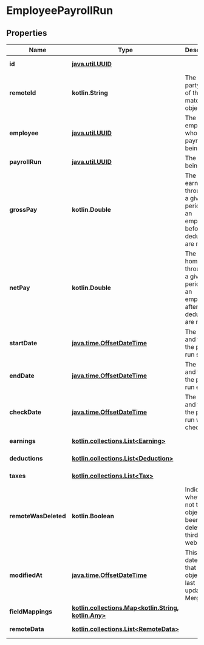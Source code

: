 
# EmployeePayrollRun

## Properties
Name | Type | Description | Notes
------------ | ------------- | ------------- | -------------
**id** | [**java.util.UUID**](java.util.UUID.md) |  |  [optional] [readonly]
**remoteId** | **kotlin.String** | The third-party API ID of the matching object. |  [optional]
**employee** | [**java.util.UUID**](java.util.UUID.md) | The employee whose payroll is being run. |  [optional]
**payrollRun** | [**java.util.UUID**](java.util.UUID.md) | The payroll being run. |  [optional]
**grossPay** | **kotlin.Double** | The total earnings throughout a given period for an employee before any deductions are made. |  [optional]
**netPay** | **kotlin.Double** | The take-home pay throughout a given period for an employee after deductions are made. |  [optional]
**startDate** | [**java.time.OffsetDateTime**](java.time.OffsetDateTime.md) | The day and time the payroll run started. |  [optional]
**endDate** | [**java.time.OffsetDateTime**](java.time.OffsetDateTime.md) | The day and time the payroll run ended. |  [optional]
**checkDate** | [**java.time.OffsetDateTime**](java.time.OffsetDateTime.md) | The day and time the payroll run was checked. |  [optional]
**earnings** | [**kotlin.collections.List&lt;Earning&gt;**](Earning.md) |  |  [optional] [readonly]
**deductions** | [**kotlin.collections.List&lt;Deduction&gt;**](Deduction.md) |  |  [optional] [readonly]
**taxes** | [**kotlin.collections.List&lt;Tax&gt;**](Tax.md) |  |  [optional] [readonly]
**remoteWasDeleted** | **kotlin.Boolean** | Indicates whether or not this object has been deleted by third party webhooks. |  [optional] [readonly]
**modifiedAt** | [**java.time.OffsetDateTime**](java.time.OffsetDateTime.md) | This is the datetime that this object was last updated by Merge |  [optional] [readonly]
**fieldMappings** | [**kotlin.collections.Map&lt;kotlin.String, kotlin.Any&gt;**](kotlin.Any.md) |  |  [optional] [readonly]
**remoteData** | [**kotlin.collections.List&lt;RemoteData&gt;**](RemoteData.md) |  |  [optional] [readonly]



